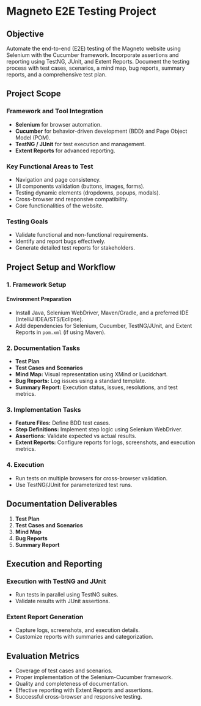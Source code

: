 # Magneto E2E Testing Project

## Objective
Automate the end-to-end (E2E) testing of the Magneto website using Selenium with the Cucumber framework. Incorporate assertions and reporting using TestNG, JUnit, and Extent Reports. Document the testing process with test cases, scenarios, a mind map, bug reports, summary reports, and a comprehensive test plan.

## Project Scope

### Framework and Tool Integration
- **Selenium** for browser automation.
- **Cucumber** for behavior-driven development (BDD) and Page Object Model (POM).
- **TestNG / JUnit** for test execution and management.
- **Extent Reports** for advanced reporting.

### Key Functional Areas to Test
- Navigation and page consistency.
- UI components validation (buttons, images, forms).
- Testing dynamic elements (dropdowns, popups, modals).
- Cross-browser and responsive compatibility.
- Core functionalities of the website.

### Testing Goals
- Validate functional and non-functional requirements.
- Identify and report bugs effectively.
- Generate detailed test reports for stakeholders.

## Project Setup and Workflow

### 1. Framework Setup
#### Environment Preparation
- Install Java, Selenium WebDriver, Maven/Gradle, and a preferred IDE (IntelliJ IDEA/STS/Eclipse).
- Add dependencies for Selenium, Cucumber, TestNG/JUnit, and Extent Reports in `pom.xml` (if using Maven).

### 2. Documentation Tasks
- **Test Plan**
- **Test Cases and Scenarios**
- **Mind Map:** Visual representation using XMind or Lucidchart.
- **Bug Reports:** Log issues using a standard template.
- **Summary Report:** Execution status, issues, resolutions, and test metrics.

### 3. Implementation Tasks
- **Feature Files:** Define BDD test cases.
- **Step Definitions:** Implement step logic using Selenium WebDriver.
- **Assertions:** Validate expected vs actual results.
- **Extent Reports:** Configure reports for logs, screenshots, and execution metrics.

### 4. Execution
- Run tests on multiple browsers for cross-browser validation.
- Use TestNG/JUnit for parameterized test runs.

## Documentation Deliverables
1. **Test Plan**
2. **Test Cases and Scenarios**
3. **Mind Map**
4. **Bug Reports**
5. **Summary Report**

## Execution and Reporting
### Execution with TestNG and JUnit
- Run tests in parallel using TestNG suites.
- Validate results with JUnit assertions.

### Extent Report Generation
- Capture logs, screenshots, and execution details.
- Customize reports with summaries and categorization.

## Evaluation Metrics
- Coverage of test cases and scenarios.
- Proper implementation of the Selenium-Cucumber framework.
- Quality and completeness of documentation.
- Effective reporting with Extent Reports and assertions.
- Successful cross-browser and responsive testing.
